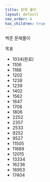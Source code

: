 ```yaml
---
title: 문제 풀이
layout: default
nav_order: 4
has_children: true
---
```


백준 문제풀이

목표
 - 1034(완료)
 - 1106
 - 1188
 - 1202
 - 1238
 - 1239
 - 1402
 - 1562
 - 1647
 - 1708
 - 1806
 - 2252
 - 2357
 - 2533
 - 9252
 - 9527
 - 11505
 - 11689
 - 12015
 - 13334
 - 16236
 - 16953
 - 17404